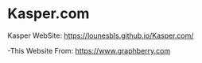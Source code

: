 # Kasper.com
Kasper WebSite: 
https://lounesbls.github.io/Kasper.com/

-This Website From: https://www.graphberry.com
